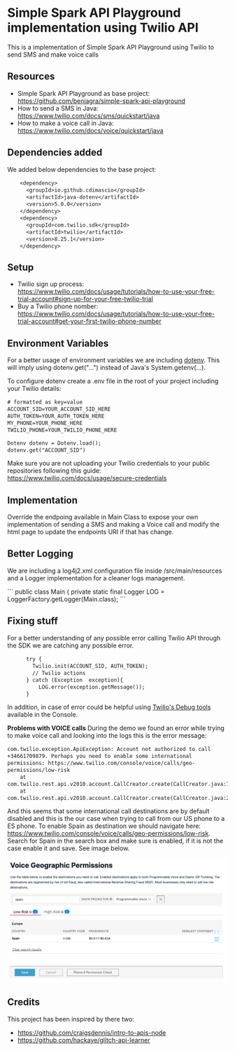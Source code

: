 # Simple Spark API Playground implementation using Twilio API

This is a implementation of Simple Spark API Playground using Twilio to send SMS and make voice calls

## Resources
* Simple Spark API Playground as base project: https://github.com/benjagra/simple-spark-api-playground
* How to send a SMS in Java: https://www.twilio.com/docs/sms/quickstart/java
* How to make a voice call in Java: https://www.twilio.com/docs/voice/quickstart/java

## Dependencies added
We added below dependencies to the base project:
```
    <dependency>
      <groupId>io.github.cdimascio</groupId>
      <artifactId>java-dotenv</artifactId>
      <version>5.0.0</version>
    </dependency>
    <dependency>
      <groupId>com.twilio.sdk</groupId>
      <artifactId>twilio</artifactId>
      <version>8.25.1</version>
    </dependency>
```

## Setup
* Twilio sign up process: https://www.twilio.com/docs/usage/tutorials/how-to-use-your-free-trial-account#sign-up-for-your-free-twilio-trial
* Buy a Twilio phone nomber: https://www.twilio.com/docs/usage/tutorials/how-to-use-your-free-trial-account#get-your-first-twilio-phone-number

## Environment Variables 
For a better usage of environment variables we are including [dotenv](https://github.com/cdimascio/dotenv-java). This will imply using dotenv.get("...") instead of Java's System.getenv(...). 

To configure dotenv create a .env file in the root of your project including your Twilio details:
```
# formatted as key=value
ACCOUNT_SID=YOUR_ACCOUNT_SID_HERE
AUTH_TOKEN=YOUR_AUTH_TOKEN_HERE
MY_PHONE=YOUR_PHONE_HERE
TWILIO_PHONE=YOUR_TWILIO_PHONE_HERE
```
```
Dotenv dotenv = Dotenv.load();
dotenv.get("ACCOUNT_SID")
```
Make sure you are not uploading your Twilio credentials to your public repositories following this guide: https://www.twilio.com/docs/usage/secure-credentials

## Implementation
Override the endpoing available in Main Class to expose your own implementation of sending a SMS and making a Voice call and modify the html page to update the endpoints URI if that has change.

## Better Logging
We are including a log4j2.xml configuration file inside /src/main/resources and a Logger implementation for a cleaner logs management.

´´´
public class Main {
  private static final Logger LOG = LoggerFactory.getLogger(Main.class);
´´´

## Fixing stuff
For a better understanding of any possible error calling Twilio API through the SDK we are catching any possible error.
```
      try {
        Twilio.init(ACCOUNT_SID, AUTH_TOKEN);
        // Twilio actions
      } catch (Exception  exception){
          LOG.error(exception.getMessage());
      }
```
In addition, in case of error could be helpful using [Twilio's Debug tools](https://www.twilio.com/docs/sms/debugging-tools#how-to-use-the-twilio-error-logs) available in the Console.

**Problems with VOICE calls**
During the demo we found an error while trying to make voice call and looking into the logs this is the error message:
```
com.twilio.exception.ApiException: Account not authorized to call +34661709879. Perhaps you need to enable some international permissions: https://www.twilio.com/console/voice/calls/geo-permissions/low-risk
	at com.twilio.rest.api.v2010.account.CallCreator.create(CallCreator.java:761)
	at com.twilio.rest.api.v2010.account.CallCreator.create(CallCreator.java:26)
```

And this seems that some international call destinations are by default disabled and this is the our case when trying to call from our US phone to a ES phone. To enable Spain as destination we should navigate here: https://www.twilio.com/console/voice/calls/geo-permissions/low-risk. Search for Spain in the search box and make sure is enabled, if it is not the case enable it and save. See image below.

![Enable Spain](enable-spain.png)

## Credits
This project has been inspired by there two:
* https://github.com/craigsdennis/intro-to-apis-node
* https://github.com/hackaye/glitch-api-learner
